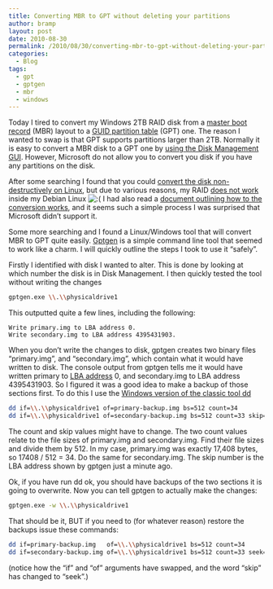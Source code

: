 ```yaml
---
title: Converting MBR to GPT without deleting your partitions
author: bramp
layout: post
date: 2010-08-30
permalink: /2010/08/30/converting-mbr-to-gpt-without-deleting-your-partitions/
categories:
  - Blog
tags:
  - gpt
  - gptgen
  - mbr
  - windows
---
```

Today I tired to convert my Windows 2TB RAID disk from a [master boot record][1] (MBR) layout to a [GUID partition table][2] (GPT) one. The reason I wanted to swap is that GPT supports partitions larger than 2TB. Normally it is easy to convert a MBR disk to a GPT one by [using the Disk Management GUI][3]. However, Microsoft do not allow you to convert you disk if you have any partitions on the disk. 

After some searching I found that you could [convert the disk non-destructively on Linux][4], but due to various reasons, my RAID [does not work][5] inside my Debian Linux <img src="http://bramp.net/blog/wp-includes/images/smilies/icon_sad.gif" alt=":(" class="wp-smiley" /> I had also read a [document outlining how to the conversion works][6], and it seems such a simple process I was surprised that Microsoft didn&#8217;t support it.

Some more searching and I found a Linux/Windows tool that will convert MBR to GPT quite easily. [Gptgen][7] is a simple command line tool that seemed to work like a charm. I will quickly outline the steps I took to use it &#8220;safely&#8221;.

Firstly I identified with disk I wanted to alter. This is done by looking at which number the disk is in Disk Management. I then quickly tested the tool without writing the changes

```bash
gptgen.exe \\.\\physicaldrive1
```

This outputted quite a few lines, including the following:

```text
Write primary.img to LBA address 0.
Write secondary.img to LBA address 4395431903.
```

When you don&#8217;t write the changes to disk, gptgen creates two binary files &#8220;primary.img&#8221;, and &#8220;secondary.img&#8221;, which contain what it would have written to disk. The console output from gptgen tells me it would have written primary to [LBA address][8] 0, and secondary.img to LBA address 4395431903. So I figured it was a good idea to make a backup of those sections first. To do this I use the [Windows version of the classic tool dd][9]

```bash
dd if=\\.\\physicaldrive1 of=primary-backup.img bs=512 count=34 
dd if=\\.\\physicaldrive1 of=secondary-backup.img bs=512 count=33 skip=4395431903
```

The count and skip values might have to change. The two count values relate to the file sizes of primary.img and secondary.img. Find their file sizes and divide them by 512. In my case, primary.img was exactly 17,408 bytes, so 17408 / 512 = 34. Do the same for secondary.img. The skip number is the LBA address shown by gptgen just a minute ago.

Ok, if you have run dd ok, you should have backups of the two sections it is going to overwrite. Now you can tell gptgen to actually make the changes:

```bash
gptgen.exe -w \\.\\physicaldrive1
```

That should be it, BUT if you need to (for whatever reason) restore the backups issue these commands:

```bash
dd if=primary-backup.img   of=\\.\\physicaldrive1 bs=512 count=34 
dd if=secondary-backup.img of=\\.\\physicaldrive1 bs=512 count=33 seek=4395431903
```

(notice how the &#8220;if&#8221; and &#8220;of&#8221; arguments have swapped, and the word &#8220;skip&#8221; has changed to &#8220;seek&#8221;.)

 [1]: http://en.wikipedia.org/wiki/Master_boot_record
 [2]: http://en.wikipedia.org/wiki/GUID_Partition_Table
 [3]: http://technet.microsoft.com/en-us/library/cc738416(WS.10).aspx
 [4]: https://bbs.archlinux.org/viewtopic.php?id=62984
 [5]: http://bugs.debian.org/cgi-bin/bugreport.cgi?bug=411172
 [6]: http://www.rodsbooks.com/gdisk/mbr2gpt.html
 [7]: http://sourceforge.net/projects/gptgen/
 [8]: http://en.wikipedia.org/wiki/Logical_block_addressing
 [9]: http://www.chrysocome.net/dd
